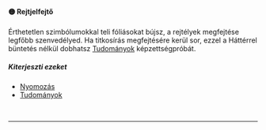 #### 🟡 Rejtjelfejtő

Érthetetlen szimbólumokkal teli fóliásokat bújsz, a rejtélyek megfejtése legfőbb szenvedélyed. Ha titkosírás megfejtésére kerül sor, ezzel a Háttérrel büntetés nélkül dobhatsz [Tudományok](../kepzettsegek/tudomanyok.md) képzettségpróbát.

##### Kiterjeszti ezeket

- [Nyomozás](../kepzettsegek/nyomozas.md)
- [Tudományok](../kepzettsegek/tudomanyok.md)

<br />

---
